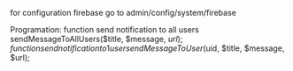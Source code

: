 for configuration firebase go to admin/config/system/firebase

Programation:
function send notification to all users
sendMessageToAllUsers($title, $message, $url);
function send notification to 1 user
sendMessageToUser($uid, $title, $message, $url);
